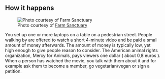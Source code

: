 ## How it happens

<figure class="align-right">
  <img src="guide-payperview-1.jpg" alt="Photo courtesy of Farm Sanctuary"/>
  <figcaption>Photo courtesy of <a target="_blank"
  href="https://farmsanctuary.org">Farm Sanctuary</a></figcaption>
</figure>

You set up one or more laptops on a table on a pedestrian street. People walking
by are offered to watch a short 4-minute video and be paid a small amount of
money afterwards. The amount of money is typically low, yet high enough to give
people reason to consider. The American animal rights organization, Mercy for
Animals, pays viewers one dollar ( about 0,8 euros ). When a person has watched
the movie, you talk with them about it and for example ask them to become a
member, go vegetarian/vegan or sign a petition.
